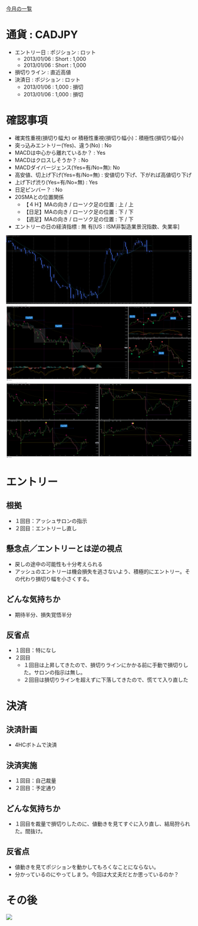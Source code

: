 [今月の一覧](../main.md)

# 通貨 : CADJPY
- エントリー日 : ポジション : ロット
  - 2013/01/06 : Short : 1,000
  - 2013/01/06 : Short : 1,000
- 損切りライン : 直近高値
- 決済日 : ポジション : ロット
  - 2013/01/06 : 1,000 : 損切
  - 2013/01/06 : 1,000 : 損切

# 確認事項
- 確実性重視(損切り幅大) or 積極性重視(損切り幅小)：積極性(損切り幅小)
- 突っ込みエントリー(Yes)、違う(No) : No
- MACDは中心から離れているか？      : Yes
- MACDはクロスしそうか？            : No
- MACDダイバージェンス(Yes=有/No=無): No
- 高安値、切上げ下げ(Yes=有/No=無)  : 安値切り下げ、下がれば高値切り下げ
- 上げ下げ渋り(Yes=有/No=無)        : Yes
- 日足ピンバー？                    : No
- 20SMAとの位置関係
  - 【４Ｈ】MAの向き / ローソク足の位置 : 上 / 上
  - 【日足】MAの向き / ローソク足の位置 : 下 / 下
  - 【週足】MAの向き / ローソク足の位置 : 下 / 下
- エントリーの日の経済指標 : 無 有[US : ISM非製造業景況指数、失業率]

![](img/2023-01-07-08-25-14.png)
![](img/2023-01-07-08-26-34.png)
![](img/2023-01-07-08-30-06.png)
# エントリー
## 根拠
- １回目：アッシュサロンの指示
- ２回目：エントリーし直し

## 懸念点／エントリーとは逆の視点
- 戻しの途中の可能性も十分考えられる
- アッシュのエントリーは機会損失を逃さないよう、積極的にエントリー。その代わり損切り幅を小さくする。

## どんな気持ちか
- 期待半分、損失覚悟半分

## 反省点
- １回目：特になし
- ２回目
  - １回目は上昇してきたので、損切りラインにかかる前に手動で損切りした。サロンの指示は無し。
  - ２回目は損切りラインを超えずに下落してきたので、慌てて入り直した

# 決済
## 決済計画
- 4HCボトムで決済

## 決済実施
- １回目：自己裁量
- ２回目：予定通り

## どんな気持ちか
- １回目を裁量で損切りしたのに、値動きを見てすぐに入り直し、結局狩られた。間抜け。

## 反省点
- 値動きを見てポジションを動かしてもろくなことにならない。
- 分かっているのにやってしまう。今回は大丈夫だとか思っているのか？

# その後
![](./af01.png)

